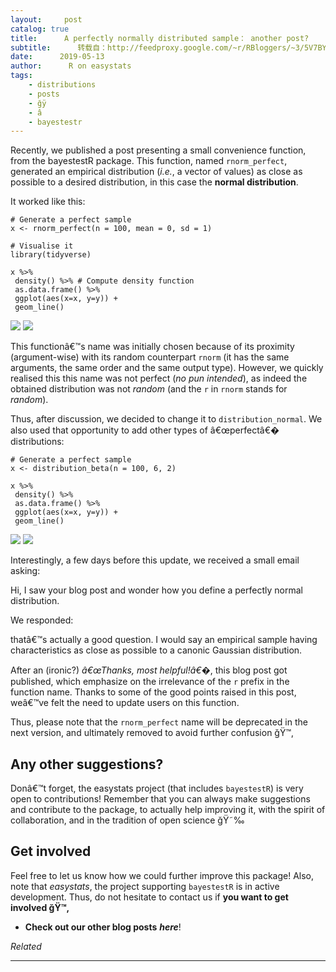 ```yaml
---
layout:     post
catalog: true
title:      A perfectly normally distributed sample： another post?
subtitle:      转载自：http://feedproxy.google.com/~r/RBloggers/~3/5V7BYakMBIw/
date:      2019-05-13
author:      R on easystats
tags:
    - distributions
    - posts
    - ğÿ
    - â
    - bayestestr
---
```






Recently, we published a post presenting a small convenience function, from the bayestestR package. This function, named `rnorm_perfect`, generated an empirical distribution (*i.e.*, a vector of values) as close as possible to a desired distribution, in this case the **normal distribution**.

It worked like this:

```
# Generate a perfect sample
x <- rnorm_perfect(n = 100, mean = 0, sd = 1)

# Visualise it
library(tidyverse)

x %>% 
 density() %>% # Compute density function
 as.data.frame() %>% 
 ggplot(aes(x=x, y=y)) +
 geom_line()
```

![](https://i0.wp.com/easystats.github.io/blog/blog/posts/bayestestR_distribution_files/figure-html/unnamed-chunk-3-1.png?w=450&ssl=1)
![](https://i0.wp.com/easystats.github.io/blog/blog/posts/bayestestR_distribution_files/figure-html/unnamed-chunk-3-1.png?w=450&ssl=1)


This functionâ€™s name was initially chosen because of its proximity (argument-wise) with its random counterpart `rnorm` (it has the same arguments, the same order and the same output type). However, we quickly realised this this name was not perfect (*no pun intended*), as indeed the obtained distribution was not *random* (and the `r` in `rnorm` stands for *random*).

Thus, after discussion, we decided to change it to `distribution_normal`. We also used that opportunity to add other types of â€œperfectâ€� distributions:

```
# Generate a perfect sample
x <- distribution_beta(n = 100, 6, 2)

x %>% 
 density() %>% 
 as.data.frame() %>% 
 ggplot(aes(x=x, y=y)) +
 geom_line()
```

![](https://i2.wp.com/easystats.github.io/blog/blog/posts/bayestestR_distribution_files/figure-html/unnamed-chunk-4-1.png?w=450&ssl=1)
![](https://i2.wp.com/easystats.github.io/blog/blog/posts/bayestestR_distribution_files/figure-html/unnamed-chunk-4-1.png?w=450&ssl=1)


Interestingly, a few days before this update, we received a small email asking:

> 
Hi, I saw your blog post and wonder how you define a perfectly normal distribution.


We responded:

> 
thatâ€™s actually a good question. I would say an empirical sample having characteristics as close as possible to a canonic Gaussian distribution.


After an (ironic?) *â€œThanks, most helpful!â€�*, this blog post got published, which emphasize on the irrelevance of the `r` prefix in the function name. Thanks to some of the good points raised in this post, weâ€™ve felt the need to update users on this function.

Thus, please note that the `rnorm_perfect` name will be deprecated in the next version, and ultimately removed to avoid further confusion ğŸ™‚

## Any other suggestions?

Donâ€™t forget, the easystats project (that includes `bayestestR`) is very open to contributions! Remember that you can always make suggestions and contribute to the package, to actually help improving it, with the spirit of collaboration, and in the tradition of open science ğŸ˜‰

## Get involved

Feel free to let us know how we could further improve this package! Also, note that *easystats*, the project supporting `bayestestR` is in active development. Thus, do not hesitate to contact us if **you want to get involved ğŸ™‚**

- **Check out our other blog posts** ***here***!



*Related*








---
